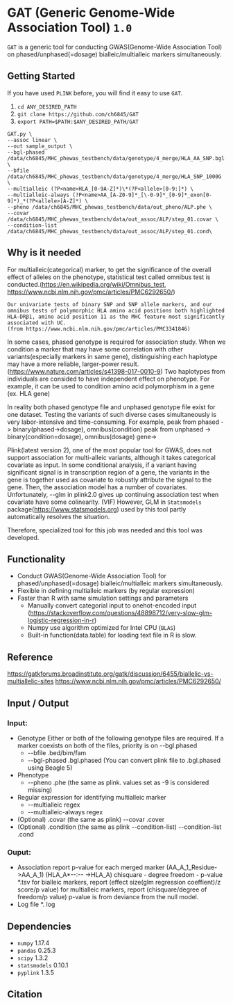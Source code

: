 GAT (Generic Genome-Wide Association Tool) `1.0`
========================================


`GAT` is a generic tool for conducting GWAS(Genome-Wide Association Tool) on phased/unphased(=dosage) bialleic/multialleic markers simultaneously.

## Getting Started

If you have used `PLINK` before, you will find it easy to use `GAT`.

1. `cd ANY_DESIRED_PATH`
2. `git clone https://github.com/ch6845/GAT`
3. `export PATH=$PATH:$ANY_DESIRED_PATH/GAT`
    
```
GAT.py \
--assoc linear \
--out sample_output \
--bgl-phased /data/ch6845/MHC_phewas_testbench/data/genotype/4_merge/HLA_AA_SNP.bgl.phased \
--bfile /data/ch6845/MHC_phewas_testbench/data/genotype/4_merge/HLA_SNP_1000G \
--multialleic (?P<name>HLA_[0-9A-Z]*)\*(?P<allele>[0-9:]*) \
--multialleic-always (?P<name>AA_[A-Z0-9]*_[\-0-9]*_[0-9]*_exon[0-9]*)_*(?P<allele>[A-Z]*) \
--pheno /data/ch6845/MHC_phewas_testbench/data/out_pheno/ALP.phe \
--covar /data/ch6845/MHC_phewas_testbench/data/out_assoc/ALP/step_01.covar \
--condition-list /data/ch6845/MHC_phewas_testbench/data/out_assoc/ALP/step_01.cond\
```

## Why is it needed
For multialleic(categorical) marker, to get the significance of the overall effect of alleles on the phenotype, statistical test called omnibus test is conducted.(https://en.wikipedia.org/wiki/Omnibus_test, https://www.ncbi.nlm.nih.gov/pmc/articles/PMC6292650/)
```
Our univariate tests of binary SNP and SNP allele markers, and our omnibus tests of polymorphic HLA amino acid positions both highlighted HLA-DRβ1, amino acid position 11 as the MHC feature most significantly associated with UC.
(from https://www.ncbi.nlm.nih.gov/pmc/articles/PMC3341846)
```
In some cases, phased genotype is required for association study. When we condition a marker that may have some correlation with other variants(especially markers in same gene), distinguishing each haplotype may have a more reliable, larger-power result. (https://www.nature.com/articles/s41398-017-0010-9) Two haplotypes from individuals are consided to have independent effect on phenotype. For example, it can be used to condition amino acid polymorphism in a gene (ex. HLA gene)

In reality both phased genotype file and unphased genotype file exist for one dataset. Testing the variants of such diverse cases simultaneously is very labor-intensive and time-consuming.
For example, 
peak from phased ->  binary(phased->dosage), omnibus(condition)
peak from unphased -> binary(condition=dosage), omnibus(dosage)
gene->


Plink(latest version 2), one of the most popular tool for GWAS, does not support association for multi-alleic variants, although it takes categorical covariate as input.
In some conditional analysis, if a variant having significant signal is in transcription region of a gene, the variants in the gene is together used as covariate to robustly attribute the signal to the gene. Then, the association model has a number of covariates. Unfortunately, --glm in plink2.0 gives up continuing association test when covariate have some colinearity. (VIF) However, GLM in `Statsmodels` package(https://www.statsmodels.org) used by this tool partly automatically resolves the situation.

Therefore, specialized tool for this job was needed and this tool was developed.


## Functionality
* Conduct GWAS(Genome-Wide Association Tool) for phased/unphased(=dosage) bialleic/multialleic markers simultaneously.
* Flexible in defining multialleic markers (by regular expression)
* Faster than R with same simulation settings and parameters
    * Manually convert categorial input to onehot-encoded input (https://stackoverflow.com/questions/48898712/very-slow-glm-logistic-regression-in-r)
    * Numpy use algorithm optimized for Intel CPU (`BLAS`)
    * Built-in function(data.table) for loading text file in R is slow.

## Reference

https://gatkforums.broadinstitute.org/gatk/discussion/6455/biallelic-vs-multiallelic-sites
https://www.ncbi.nlm.nih.gov/pmc/articles/PMC6292650/




## Input / Output

### Input: 
* Genotype
    Either or both of the following genotype files are required.
    If a marker coexists on both of the files, priority is on --bgl.phased
    * --bfile .bed/bim/fam
    * --bgl-phased .bgl.phased (You can convert plink file to .bgl.phased using Beagle 5)
* Phenotype
    * --pheno .phe (the same as plink. values set as -9 is considered missing)
* Regular expression for identifying multialleic marker
    * --multialleic regex
    * --multialleic-always regex
* (Optional) .covar (the same as plink)
    --covar .cover
* (Optional) .condition (the same as plink --condition-list)
    --condition-list .cond
    
### Ouput:
* Association report
    p-value for each merged marker (AA_A_1_Residue->AA_A_1) (HLA_A\*--:-- ->HLA_A)  chisquare - degree freedom - p-value
    *.tsv
    for bialleic markers, report (effect size(glm regression coeffient)/z score/p value)
    for multialleic markers, report (chisquare/degree of freedom/p value) p-value is from deviance from the null model.
* Log file
    *. log
    

    
## Dependencies    
* `numpy`              1.17.4 
* `pandas`             0.25.3   
* `scipy`              1.3.2 
* `statsmodels`        0.10.1
* `pyplink`            1.3.5

## Citation